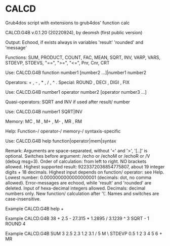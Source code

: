# CALCD
Grub4dos script with extensions to grub4dos' function calc

CALCD.G4B v.0.1.20 (20220924), by deomsh (first public version)

Output: Echood, if exists always in variables 'result' 'rounded' and 'message'

Functions: SUM, PRODUCT, COUNT, FAC, MEAN, SQRT, INV, VARP, VARS, STDEVP, STDEVS, "==", ">=", "<=", Pnr, Cnr, CRT
 
Use: CALCD.G4B  function  number1  [number2  ...]|number1  number2

Operators:  +  ,  -  ,  *  ,  /  , ^ . Special: ROUND , DECI , DIGI , FIX

Use: CALCD.G4B  number1  operator  number2  [operator  number3 ...]

Quasi-operators: SQRT and INV if used after result/ number

Use: CALCD.G4B  number1  SQRT|INV

Memory: MC , M , M+ , M- , MR , RM

Help: Function-/ operator-/ memory-/ syntaxis-specific

Use: CALCD.G4B  help  function|operator|mem|syntax

Remark: Arguments are space-separated, without '<' and '>', '[..]' is optional.
 Switches before argument: /echo or /echoM or /echoR or /V (debug msg=3).
 Order of calculation: from left to right. NO brackets allowed.
 Highest supported result: 9223372036854775807, about 19 integer digits + 18 decimals.
 Highest input depends on function/ operator: see Help.
 Lowest number: 0.0000000000000000001 (decimals: dot, no comma allowed).
 Error-messages are echood, while 'result' and 'rounded' are deleted.
 Input of hexa-decimal integers allowed. Decimals: decimal numbers only.
 New function/ calculation after '\\'.
 Names and switches are case-insensitive.

Example CALCD.G4B  help +

Example CALCD.G4B 38 + 2.5 - 27.315 * 1.2895 / 3.1239 ^ 3 SQRT - 1 ROUND 4

Example CALCD.G4B SUM 3 2.5 2.3 1.2 3.1 / 5 M \\ STDEVP 0.5 1 2 3 4 5 6 + MR 
